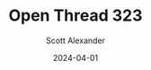 ---
layout: podcast
title: "Open Thread 323"
author: Scott Alexander
description: https://www.astralcodexten.com/p/open-thread-323
date: 2024-04-01
length: 873219
duration: 218
guid: open-thread-323
---
